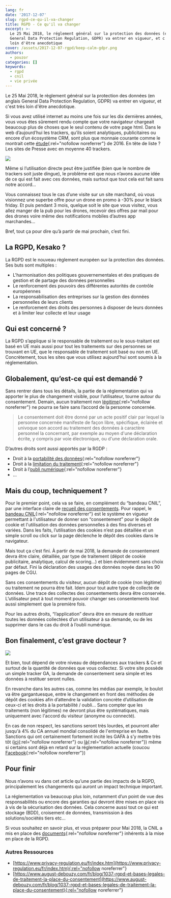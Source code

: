 ```yaml
---
lang: fr
date: '2017-12-07'
slug: rgpd-ce-qu-il-va-changer
title: RGPD - Ce qu'il va changer
excerpt: >-
  Le 25 Mai 2018, le réglement général sur la protection des données (en anglais
  General Data Protection Regulation, GDPR) va entrer en vigueur, et c'est très
  loin d'être anecdotique
cover: /assets/2017-12-07-rgpd/keep-calm-gdpr.png
authors:
  - pouzor
categories: []
keywords:
  - rgpd
  - cnil
  - vie privée
---
```


Le 25 Mai 2018, le règlement général sur la protection des données (en anglais General Data Protection Regulation, GDPR) va entrer en vigueur, et c'est très loin d'être anecdotique.

Si vous avez utilisé internet au moins une fois sur les dix dernières années, vous vous êtes sûrement rendu compte que votre navigateur chargeait beaucoup plus de choses que le seul contenu de votre page html.
Dans le web d’aujourd’hui les trackers, qu’ils soient analytiques, publicitaires ou encore d’un écosystème CRM, sont plus que monnaie courante comme le montrait cette [étude](http://www.lemonde.fr/pixels/article/2016/05/20/les-mouchards-d-un-million-de-sites-web-analyses_4923485_4408996.html){:rel="nofollow noreferrer"} de 2016.  En tête de liste ? Les sites de Presse avec en moyenne 40 trackers.


![]({{site.baseurl}}/assets/2017-12-07-rgpd/lemonde.JPG)


Même si l’utilisation directe peut être justifiée (bien que le nombre de trackers soit juste dingue), le problème est que nous n’avons aucune idée de ce qui est fait avec ces données, mais surtout que tout cela est fait sans notre accord...

Vous connaissez tous le cas d’une visite sur un site marchand, où vous visionnez une superbe offre pour un drone en promo à -30% pour le black friday. Et puis pendant 3 mois, quelque soit le site que vous visitez, vous allez manger de la pub pour les drones, recevoir des offres par mail pour des drones voire même des notifications mobiles d’autres app marchandes…

Bref, tout ça pour dire qu’à partir de mai prochain, c’est fini.


## La RGPD, Kesako ?

La RGPD est le nouveau règlement européen sur la protection des données.
Ses buts sont multiples :

- L'harmonisation des politiques gouvernementales et des pratiques de gestion et de partage des données personnelles
- Le renforcement des pouvoirs des différentes autorités de contrôle européennes
- La responsabilisation des entreprises sur la gestion des données personnelles de leurs clients
- Le renforcement des droits des personnes à disposer de leurs données et à limiter leur collecte et leur usage


## Qui est concerné ?

La RGPD s’applique si le responsable de traitement ou le sous-traitant est basé en UE mais aussi pour tout les traitements sur des personnes se trouvant en UE, que le responsable de traitement soit basé ou non en UE.
Concrètement, tous les sites que vous utilisez aujourd'hui sont soumis à la réglementation.


## Globalement, qu’est-ce qui est demandé ?

Sans rentrer dans tous les détails, la partie de la réglementation qui va apporter le plus de changement visible, pour l’utilisateur, tourne autour du consentement. Demain, aucun traitement non [légitime](https://www.gdpr-expert.eu/article.html?id=6#textesofficiels){:rel="nofollow noreferrer"} ne pourra se faire sans l’accord de la personne concernée.

> Le consentement doit être donné par un acte positif clair par lequel la personne concernée manifeste de façon libre, spécifique, éclairée et univoque son accord au traitement des données à caractère personnel la concernant, par exemple au moyen d'une déclaration écrite, y compris par voie électronique, ou d'une déclaration orale.


D’autres droits sont aussi apportés par la RGDP :

- Droit à la [portabilité des données](https://www.gdpr-expert.eu/article.html?id=20#textesofficiels){:rel="nofollow noreferrer"}
- Droit à la [limitation du traitement](https://www.gdpr-expert.eu/article.html?id=18#textesofficiels){:rel="nofollow noreferrer"}
- Droit à l’[oubli numérique](https://www.gdpr-expert.eu/article.html?id=17#textesofficiels){:rel="nofollow noreferrer"}
- …


## Mais du coup, techniquement ?

Pour le premier point, cela va se faire, en complément du “bandeau CNIL”, par une interface claire de [recueil des consentements](https://www.cnil.fr/fr/respecter-les-droits-des-personnes).
Pour rappel, le [bandeau CNIL](https://www.cnil.fr/fr/cookies-traceurs-que-dit-la-loi){:rel="nofollow noreferrer"} est le système en vigueur permettant à l'utilisateur de donner son “consentement” pour le dépôt de cookie et l'utilisation des données personnelles à des fins diverses et variées. Dans les faits, l’utilisation des cookies n’est pas détaillée et un simple scroll ou click sur la page déclenche le dépôt des cookies dans le navigateur.

Mais tout ça c’est fini. À partir de mai 2018, la demande de consentement devra être claire, détaillée, par type de traitement (dépot de cookie publicitaire, analytique, calcul de scoring…) et bien évidemment sans choix par défaut. Fini la déclaration des usages des données noyée dans les 90 pages de CGU.

Sans ces consentements du visiteur, aucun dépôt de cookie (non légitime) ou traitement ne pourra être fait. Idem pour tout autre type de collecte de données. Une trace des collectes des consentements devra être conservée. L’utilisateur peut à tout moment pouvoir changer ses consentements tout aussi simplement que la première fois.

Pour les autres droits, “l’application” devra être en mesure de restituer toutes les données collectées d’un utilisateur à sa demande, ou de les supprimer dans le cas du droit à l’oubli numérique.


## Bon finalement, c’est grave docteur ?

![]({{site.baseurl}}/assets/2017-12-07-rgpd/bugs.jpg)

Et bien, tout dépend de votre niveau de dépendances aux trackers & Co et surtout de la quantité de données que vous collectez. Si votre site possède un simple tracker GA, la demande de consentement sera simple et les données à restituer seront nulles.

En revanche dans les autres cas, comme les médias par exemple, le boulot va être gargantuesque, entre le changement en front des méthodes de dépôt des cookies afin d’attendre la validation concrète d’utilisation de ceux-ci et les droits à la portabilité / oubli… Sans compter que les traitements (non légitimes) ne devront plus être systématiques, mais uniquement avec l'accord du visiteur (anonyme ou connecté).

En cas de non respect, les sanctions seront très lourdes, et pourront aller jusqu'à 4% du CA annuel mondial consolidé de l'entreprise en faute. Sanctions qui ont certainement fortement incité les GAFA à s’y mettre très tôt ([ici](https://www.google.com/intl/fr_ca/cloud/security/gdpr/){:rel="nofollow noreferrer"} ou [là](https://www.microsoft.com/fr-fr/trustcenter/privacy/GDPR){:rel="nofollow noreferrer"}) même si certains sont déjà en retard sur la réglementation actuelle (coucou [Facebook](http://www.oxalia-technology.com/data-protection/2017/05/29/facebook-sanction-cnil-avant-et-apres-rgpd-de-150ke-a-1-1mde/){:rel="nofollow noreferrer"})


## Pour finir

Nous n’avons vu dans cet article qu’une partie des impacts de la RGPD, principalement les changements qui auront un impact technique important.

La réglementation va beaucoup plus loin, notamment d’un point de vue des responsabilités ou encore des garanties qui devront être mises en place vis à vis de la sécurisation des données.
Cela concerne aussi tout ce qui est stockage (BDD), croisement de données, transmission à des solutions/sociétés tiers etc...

Si vous souhaitez en savoir plus, et vous préparer pour Mai 2018, la CNIL a mis en place des [documents](https://www.cnil.fr/sites/default/files/atoms/files/pdf_6_etapes_interactifv2.pdf){:rel="nofollow noreferrer"} inhérents à la mise en place de la RGPD.

### Autres Ressources
- [https://www.privacy-regulation.eu/fr/index.htm](https://www.privacy-regulation.eu/fr/index.htm){:rel="nofollow noreferrer"}
- [https://www.august-debouzy.com/fr/blog/1037-rgpd-et-bases-legales-de-traitement-la-place-du-consentement](https://www.august-debouzy.com/fr/blog/1037-rgpd-et-bases-legales-de-traitement-la-place-du-consentement){:rel="nofollow noreferrer"}




